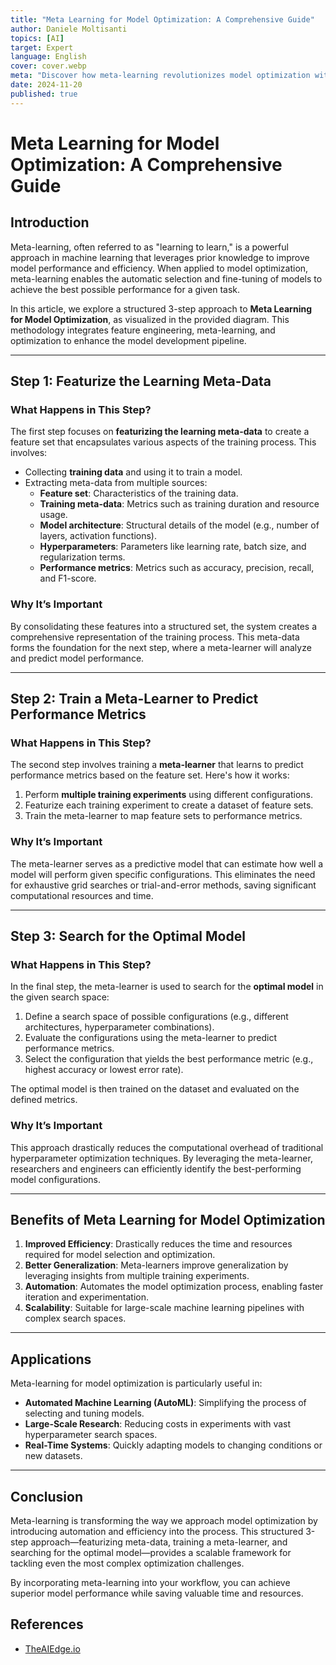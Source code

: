 ```yaml
---
title: "Meta Learning for Model Optimization: A Comprehensive Guide"
author: Daniele Moltisanti
topics: [AI]
target: Expert
language: English
cover: cover.webp
meta: "Discover how meta-learning revolutionizes model optimization with a 3-step approach: featurizing meta-data, training a meta-learner, and searching for optimal models. Learn how this method automates AI efficiency"
date: 2024-11-20
published: true
---
```



# Meta Learning for Model Optimization: A Comprehensive Guide

## Introduction

Meta-learning, often referred to as "learning to learn," is a powerful approach in machine learning that leverages prior knowledge to improve model performance and efficiency. When applied to model optimization, meta-learning enables the automatic selection and fine-tuning of models to achieve the best possible performance for a given task.

In this article, we explore a structured 3-step approach to **Meta Learning for Model Optimization**, as visualized in the provided diagram. This methodology integrates feature engineering, meta-learning, and optimization to enhance the model development pipeline.

---

## Step 1: Featurize the Learning Meta-Data

### What Happens in This Step?

The first step focuses on **featurizing the learning meta-data** to create a feature set that encapsulates various aspects of the training process. This involves:
- Collecting **training data** and using it to train a model.
- Extracting meta-data from multiple sources:
  - **Feature set**: Characteristics of the training data.
  - **Training meta-data**: Metrics such as training duration and resource usage.
  - **Model architecture**: Structural details of the model (e.g., number of layers, activation functions).
  - **Hyperparameters**: Parameters like learning rate, batch size, and regularization terms.
  - **Performance metrics**: Metrics such as accuracy, precision, recall, and F1-score.

### Why It’s Important

By consolidating these features into a structured set, the system creates a comprehensive representation of the training process. This meta-data forms the foundation for the next step, where a meta-learner will analyze and predict model performance.

---

## Step 2: Train a Meta-Learner to Predict Performance Metrics

### What Happens in This Step?

The second step involves training a **meta-learner** that learns to predict performance metrics based on the feature set. Here's how it works:
1. Perform **multiple training experiments** using different configurations.
2. Featurize each training experiment to create a dataset of feature sets.
3. Train the meta-learner to map feature sets to performance metrics.

### Why It’s Important

The meta-learner serves as a predictive model that can estimate how well a model will perform given specific configurations. This eliminates the need for exhaustive grid searches or trial-and-error methods, saving significant computational resources and time.

---

## Step 3: Search for the Optimal Model

### What Happens in This Step?

In the final step, the meta-learner is used to search for the **optimal model** in the given search space:
1. Define a search space of possible configurations (e.g., different architectures, hyperparameter combinations).
2. Evaluate the configurations using the meta-learner to predict performance metrics.
3. Select the configuration that yields the best performance metric (e.g., highest accuracy or lowest error rate).

The optimal model is then trained on the dataset and evaluated on the defined metrics.

### Why It’s Important

This approach drastically reduces the computational overhead of traditional hyperparameter optimization techniques. By leveraging the meta-learner, researchers and engineers can efficiently identify the best-performing model configurations.

---

## Benefits of Meta Learning for Model Optimization

1. **Improved Efficiency**: Drastically reduces the time and resources required for model selection and optimization.
2. **Better Generalization**: Meta-learners improve generalization by leveraging insights from multiple training experiments.
3. **Automation**: Automates the model optimization process, enabling faster iteration and experimentation.
4. **Scalability**: Suitable for large-scale machine learning pipelines with complex search spaces.

---

## Applications

Meta-learning for model optimization is particularly useful in:
- **Automated Machine Learning (AutoML)**: Simplifying the process of selecting and tuning models.
- **Large-Scale Research**: Reducing costs in experiments with vast hyperparameter search spaces.
- **Real-Time Systems**: Quickly adapting models to changing conditions or new datasets.

---

## Conclusion

Meta-learning is transforming the way we approach model optimization by introducing automation and efficiency into the process. This structured 3-step approach—featurizing meta-data, training a meta-learner, and searching for the optimal model—provides a scalable framework for tackling even the most complex optimization challenges.

By incorporating meta-learning into your workflow, you can achieve superior model performance while saving valuable time and resources.

## References

- [TheAIEdge.io](https://www.linkedin.com/posts/the-aiedge-newsletter_do-we-need-to-train-a-model-to-understand-activity-7264874700755865601-wV-y/)
